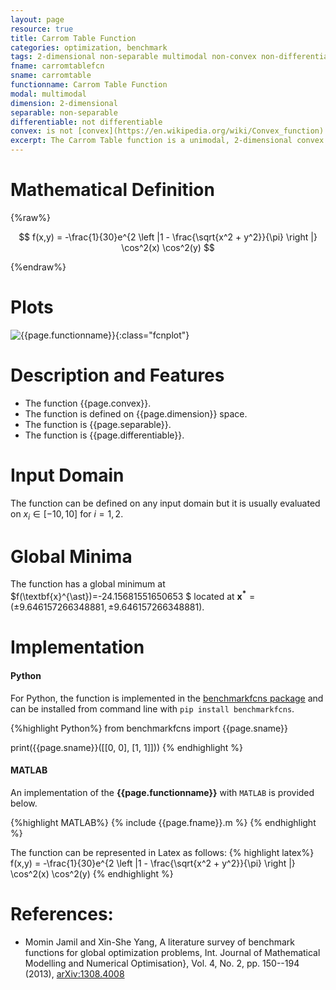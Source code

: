 ```yaml
---
layout: page
resource: true
title: Carrom Table Function
categories: optimization, benchmark
tags: 2-dimensional non-separable multimodal non-convex non-differentiable
fname: carromtablefcn
sname: carromtable
functionname: Carrom Table Function
modal: multimodal
dimension: 2-dimensional
separable: non-separable
differentiable: not differentiable
convex: is not [convex](https://en.wikipedia.org/wiki/Convex_function)
excerpt: The Carrom Table function is a unimodal, 2-dimensional convex mathematical function widely used for testing optimization algorithms
---
```


# Mathematical Definition

{%raw%}

$$ f(x,y) = -\frac{1}{30}e^{2 \left |1 - \frac{\sqrt{x^2 + y^2}}{\pi} \right |} \cos^2(x) \cos^2(y) $$

{%endraw%}

# Plots
![{{page.functionname}}]({{site.baseurl}}/doc/plots/{{page.fname}}.png){:class="fcnplot"}

# Description and Features
* The function {{page.convex}}.
* The function is defined on {{page.dimension}} space.
* The function is {{page.separable}}.
* The function is {{page.differentiable}}.

# Input Domain
The function can be defined on any input domain but it is usually evaluated on $x_i \in [-10, 10]$ for $i=1, 2$.

# Global Minima
The function has a global minimum at $f(\textbf{x}^{\ast})=-24.15681551650653 $ located at $\mathbf{x^\ast}=(\pm 9.646157266348881 , \pm 9.646157266348881)$.

# Implementation
#### Python
For Python, the function is implemented in the [benchmarkfcns package](https://github.com/mazhar-ansari-ardeh/BenchmarkFcns) and can be installed from command line with `pip install benchmarkfcns`.  

{%highlight Python%}
from benchmarkfcns import {{page.sname}}

print({{page.sname}}([[0, 0],
              [1, 1]]))
{% endhighlight %}

#### MATLAB
An implementation of the **{{page.functionname}}** with `MATLAB` is provided below. 

{%highlight MATLAB%}
{% include {{page.fname}}.m %}
{% endhighlight %}

The function can be represented in Latex as follows:
{% highlight latex%}
f(x,y) = -\frac{1}{30}e^{2 \left |1 - \frac{\sqrt{x^2 + y^2}}{\pi} \right |} \cos^2(x) \cos^2(y)
{% endhighlight %}

# References:
* Momin Jamil and Xin-She Yang, A literature survey of benchmark functions for global optimization problems, Int. Journal of Mathematical Modelling 
and Numerical Optimisation}, Vol. 4, No. 2, pp. 150--194 (2013), [arXiv:1308.4008](arXiv:1308.4008)
